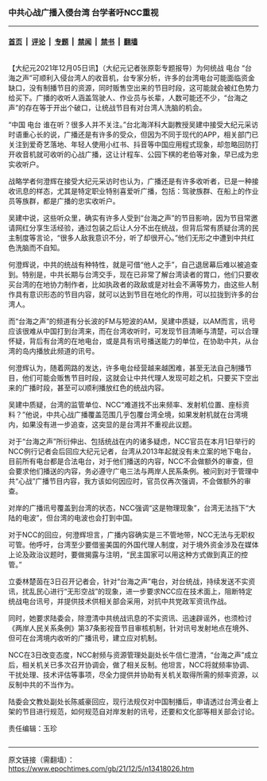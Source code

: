 ### 中共心战广播入侵台湾 台学者吁NCC重视

---

#### [首页](../../../..?n13418026) &nbsp;|&nbsp; [评论](../../../../../epoch-comment?n13418026) &nbsp;|&nbsp; [专题](../../../../../epoch-special?n13418026) &nbsp;|&nbsp; [禁闻](../../../../../epoch-news?n13418026) &nbsp;|&nbsp; [禁书](../../../../../books?n13418026) &nbsp;|&nbsp; [翻墙](https://github.com/gfw-breaker/nogfw/blob/master/README.md?n13418026)


<div class="column" id="artbody" itemprop="articleBody">
 <!-- article content begin -->
 <p>
  【大纪元2021年12月05日讯】（大纪元记者张原彰专题报导）为何统战
  <ok href="https://www.epochtimes.com/gb/tag/%E7%94%B5%E5%8F%B0.html">
   电台
  </ok>
  “台海之声”可顺利入侵台湾人的收音机，台专家分析，许多的台湾电台可能面临资金缺口，没有制播节目的资源，同时贩售空出来的节目时段，这可能就会被红色势力给买下。广播的收听人涵盖驾驶人、作业员与长辈，人数可能还不少，“台海之声”的存在等于开出个破口，让统战节目有对台湾人洗脑的机会。
 </p>
 <p>
  “中国
  <ok href="https://www.epochtimes.com/gb/tag/%E7%94%B5%E5%8F%B0.html">
   电台
  </ok>
  谁在听？很多人并不关注。”台北海洋科大副教授吴建中接受大纪元采访时语重心长的说，广播还是有许多的受众，但因为不同于现代的APP，相关部门已关注到爱奇艺落地、年轻人使用小红书、抖音等中国应用程式现象，却忽略回防打开收音机就可收听的心战广播，这让计程车、公园下棋的老伯等对象，早已成为忠实收听户。
 </p>
 <p>
  战略学者何澄辉在接受大纪元采访时也认为，广播还是有许多收听者，已是一种接收讯息的样态，尤其是特定职业特别喜爱听广播，包括：驾驶族群、在船上的作业员等族群，都是广播的忠实收听户。
 </p>
 <p>
  吴建中说，这些听众里，确实有许多人受到“台海之声”的节目影响，因为节目常邀请网红分享生活经验，通过包装之后让人分不出在统战，但背后常有质疑台湾的民主制度等言论，“很多人敌我意识不分，听了却很开心。”他们无形之中遭到中共红色洗脑而不自知。
 </p>
 <p>
  何澄辉说，中共的统战有种特性，就是可借“他人之手”，自己退居幕后难以被追查到。特别是，中共长期与台湾交手，现在已非常了解台湾读者的胃口，他们只要收买台湾的在地协力制作者，比如执政者的政敌或是对社会不满等势力，由这些人制作具有意识形态的节目内容，就可以达到节目在地化的作用，可以拉拢到许多的台湾人。
 </p>
 <p>
  而“台海之声”的频道有分长波的FM与短波的AM，吴建中质疑，以AM而言，讯号应该很难从中国打到台湾来，而在台湾收听时，可发现节目清晰与清楚，可以合理怀疑，背后有台湾的在地电台，或是具有讯号播送能力的单位，在协助中共，从台湾的岛内播放此频道的讯号。
 </p>
 <p>
  何澄辉认为，随着网路的发达，许多电台经营越来越困难，甚至无法自己制播节目，他们可能会贩售节目时段，这就会让中共代理人发现可趁之机，只要买下空出来的广播时段，甚至可以顺利播放红色的统战内容。
 </p>
 <p>
  吴建中质疑，台湾的监管单位、NCC“难道找不出来频率、发射机位置、座标资料？”他说，中共心战广播覆盖范围几乎包覆台湾全境，如果发射机就在台湾境内，如果没有进一步追查，这突显的是台湾并不重视此议题。
 </p>
 <p>
  对于“台海之声”所衍伸出、包括统战在内的诸多疑虑，NCC官员在本月1日举行的NCC例行记者会后回应大纪元记者，台湾从2013年起就没有未立案的地下电台，目前所有电台都是合法电台，对于他们播送的内容，NCC不会做额外的审查，但会要求他们播送的内容，务必遵守广电三法与两岸人民系条例。被问到对于管理中共“心战”广播节目内容，我方该如何因应时，官员仅再次强调，不会做额外的审查。
 </p>
 <p>
  对岸的广播讯号覆盖到台湾的状态，NCC强调“这是物理现象”，台湾无法挡下“大陆的电波”，但台湾的电波也会打到中国。
 </p>
 <p>
  对于NCC的回应，何澄辉坦言，广播内容确实是三不管地带，NCC无法与无职权可管。他呼吁，台湾至少要借鉴美国的外国代理人制度，对于境外资金涉及在媒体上论及政治议题时，要做揭露与注明，“民主国家可以用这种方式做到真正的控管。”
 </p>
 <p>
  立委林楚茵在3日召开记者会，针对“台海之声”电台，对台统战，持续发送不实资讯，扰乱民心进行“无形空战”的现象，进一步要求NCC应在技术面上，阻断特定统战电台讯号，并提供技术供相关部会采用，对抗中共党政军资讯作战。
 </p>
 <p>
  同时，她要求陆委会，除澄清中共统战讯息的不实资讯、迅速辟谣外，也须检讨《两岸人民关系条例》第37条影视音节目审核机制，针对讯号发射地点在境外、但可在台湾境内收听的广播讯号，建立应对机制。
 </p>
 <p>
  NCC在3日改变态度，NCC射频与资源管理处副处长牛信仁澄清，“台海之声”成立后，相关机关已多次召开协调会，做了相关反制。他坦言，NCC将就频率协调、干扰处理、技术评估等事项，尽全力提供并协助有关机关取得所需的频率资源，以反制中共的不当作为。
 </p>
 <p>
  陆委会文教处副处长陈威豪回应，现行法规仅对中国制播后，申请透过台湾业者上架的节目进行规范，如何规范自对岸发射的讯号，还要和文化部等相关部会讨论。
 </p>
 <p>
  责任编辑：玉珍
 </p>
 <!-- article content end -->
</div>


---

原文链接（需翻墙）：https://www.epochtimes.com/gb/21/12/5/n13418026.htm